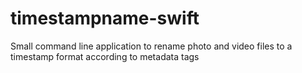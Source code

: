 # timestampname-swift
Small command line application to rename photo and video files to a timestamp format according to metadata tags
